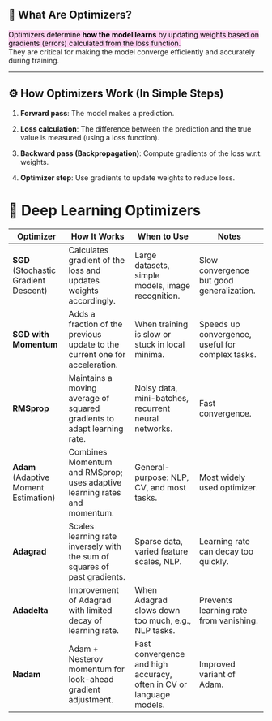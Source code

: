 
## 🧠 What Are Optimizers?

<mark style="background: #FFB8EBA6;">Optimizers determine **how the model learns** by updating weights based on gradients (errors) calculated from the loss function.</mark>  
They are critical for making the model converge efficiently and accurately during training.

---

## ⚙️ How Optimizers Work (In Simple Steps)

1. **Forward pass**: The model makes a prediction.
    
2. **Loss calculation**: The difference between the prediction and the true value is measured (using a loss function).
    
3. **Backward pass (Backpropagation)**: Compute gradients of the loss w.r.t. weights.
    
4. **Optimizer step**: Use gradients to update weights to reduce loss.

# 🧠 Deep Learning Optimizers

| Optimizer         | How It Works                                                                 | When to Use                                                                                 | Notes                                                  |
|------------------|------------------------------------------------------------------------------|---------------------------------------------------------------------------------------------|--------------------------------------------------------|
| **SGD** (Stochastic Gradient Descent) | Calculates gradient of the loss and updates weights accordingly.                      | Large datasets, simple models, image recognition.                                          | Slow convergence but good generalization.              |
| **SGD with Momentum** | Adds a fraction of the previous update to the current one for acceleration.     | When training is slow or stuck in local minima.                                             | Speeds up convergence, useful for complex tasks.       |
| **RMSprop**       | Maintains a moving average of squared gradients to adapt learning rate.     | Noisy data, mini-batches, recurrent neural networks.                                        | Fast convergence.                                      |
| **Adam** (Adaptive Moment Estimation) | Combines Momentum and RMSprop; uses adaptive learning rates and momentum.             | General-purpose: NLP, CV, and most tasks.                                                  | Most widely used optimizer.                            |
| **Adagrad**       | Scales learning rate inversely with the sum of squares of past gradients.   | Sparse data, varied feature scales, NLP.                                                    | Learning rate can decay too quickly.                   |
| **Adadelta**      | Improvement of Adagrad with limited decay of learning rate.                 | When Adagrad slows down too much, e.g., NLP tasks.                                          | Prevents learning rate from vanishing.                 |
| **Nadam**         | Adam + Nesterov momentum for look-ahead gradient adjustment.                | Fast convergence and high accuracy, often in CV or language models.                         | Improved variant of Adam.                              |
